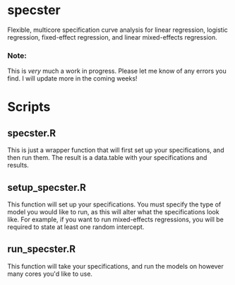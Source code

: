 # specster
Flexible, multicore specification curve analysis for linear regression, logistic regression, fixed-effect regression, and linear mixed-effects regression.

### Note:
This is *very* much a work in progress. Please let me know of any errors you find. I will update more in the coming weeks!

# Scripts
## specster.R
This is just a wrapper function that will first set up your specifications, and then run them. The result is a data.table with your specifications and results.

## setup_specster.R
This function will set up your specifications. You must specify the type of model you would like to run, as this will alter what the specifications look like. For example, if you want to run mixed-effects regressions, you will be required to state at least one random intercept.

## run_specster.R
This function will take your specifications, and run the models on however many cores you'd like to use.
